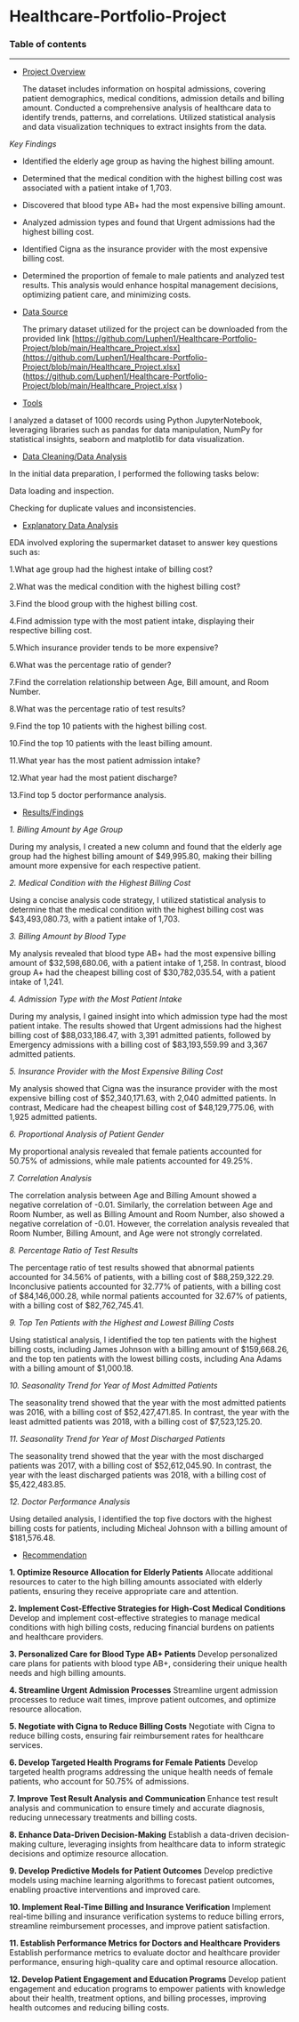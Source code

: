 # Healthcare-Portfolio-Project

### Table of contents

-----------------------


- [Project Overview](#Project_Overview)
  
  The dataset includes information on hospital admissions, covering patient demographics, medical 
 conditions, admission details and billing amount.
 Conducted a comprehensive analysis of healthcare data to identify trends, patterns, and correlations. Utilized statistical analysis and data visualization techniques to extract insights from the data.

*Key Findings*
- Identified the elderly age group as having the highest billing amount.
- Determined that the medical condition with the highest billing cost was associated with a patient intake of 1,703.
- Discovered that blood type AB+ had the most expensive billing amount.
- Analyzed admission types and found that Urgent admissions had the highest billing cost.
- Identified Cigna as the insurance provider with the most expensive billing cost.
- Determined the proportion of female to male patients and analyzed test results.
This 
analysis would enhance hospital management decisions, optimizing patient care, and minimizing 
costs.


- [Data Source](#Data_Source)

  The primary dataset utilized for the project can be downloaded from the provided link [https://github.com/Luphen1/Healthcare-Portfolio-Project/blob/main/Healthcare_Project.xlsx](https://github.com/Luphen1/Healthcare-Portfolio-Project/blob/main/Healthcare_Project.xlsx] 
 (https://github.com/Luphen1/Healthcare-Portfolio-Project/blob/main/Healthcare_Project.xlsx )
  
- [Tools](#Tools)
  
 I analyzed a dataset of 1000 records using Python JupyterNotebook, leveraging libraries such as pandas for data manipulation, NumPy for statistical insights, seaborn and matplotlib for data visualization. 
  
- [Data Cleaning/Data Analysis](#Data_Cleaning/Data_Analysis)

In the initial data preparation, I performed the following tasks below:

Data loading and inspection.

Checking for duplicate values and inconsistencies.

  
- [Explanatory Data Analysis](#Explanatory_Data_Analysis)
  
EDA involved exploring the supermarket dataset to answer key questions such as:
  

1.What age group had the highest intake of billing cost?
  
2.What was the medical condition with the highest billing cost?

3.Find the blood group with the highest billing cost.

4.Find admission type with the most patient intake, displaying their respective billing cost.

5.Which insurance provider tends to be more expensive?

6.What was the percentage ratio of gender?


7.Find the correlation relationship between Age, Bill amount, and Room Number.
   
8.What was the percentage ratio of test results?

9.Find the top 10 patients with the highest billing cost.

10.Find the top 10 patients with the least billing amount.

11.What year has the most patient admission intake?

12.What year had the most patient discharge?

13.Find top 5 doctor performance analysis.
  
  
- [Results/Findings](#Results/Findings)

*1. Billing Amount by Age Group*

During my analysis, I created a new column and found that the elderly age group had the highest billing amount of $49,995.80, making their billing amount more expensive for each respective patient.

*2. Medical Condition with the Highest Billing Cost*

Using a concise analysis code strategy, I utilized statistical analysis to determine that the medical condition with the highest billing cost was $43,493,080.73, with a patient intake of 1,703.

*3. Billing Amount by Blood Type*

My analysis revealed that blood type AB+ had the most expensive billing amount of $32,598,680.06, with a patient intake of 1,258. In contrast, blood group A+ had the cheapest billing cost of $30,782,035.54, with a patient intake of 1,241.

*4. Admission Type with the Most Patient Intake*

During my analysis, I gained insight into which admission type had the most patient intake. The results showed that Urgent admissions had the highest billing cost of $88,033,186.47, with 3,391 admitted patients, followed by Emergency admissions with a billing cost of $83,193,559.99 and 3,367 admitted patients.

*5. Insurance Provider with the Most Expensive Billing Cost*

My analysis showed that Cigna was the insurance provider with the most expensive billing cost of $52,340,171.63, with 2,040 admitted patients. In contrast, Medicare had the cheapest billing cost of $48,129,775.06, with 1,925 admitted patients.

*6. Proportional Analysis of Patient Gender*

My proportional analysis revealed that female patients accounted for 50.75% of admissions, while male patients accounted for 49.25%.

*7. Correlation Analysis*

The correlation analysis between Age and Billing Amount showed a negative correlation of -0.01. Similarly, the correlation between Age and Room Number, as well as Billing Amount and Room Number, also showed a negative correlation of -0.01. However, the correlation analysis revealed that Room Number, Billing Amount, and Age were not strongly correlated.

*8. Percentage Ratio of Test Results*

The percentage ratio of test results showed that abnormal patients accounted for 34.56% of patients, with a billing cost of $88,259,322.29. Inconclusive patients accounted for 32.77% of patients, with a billing cost of $84,146,000.28, while normal patients accounted for 32.67% of patients, with a billing cost of $82,762,745.41.

*9. Top Ten Patients with the Highest and Lowest Billing Costs*

Using statistical analysis, I identified the top ten patients with the highest billing costs, including James Johnson with a billing amount of $159,668.26, and the top ten patients with the lowest billing costs, including Ana Adams with a billing amount of $1,000.18.

*10. Seasonality Trend for Year of Most Admitted Patients*

The seasonality trend showed that the year with the most admitted patients was 2016, with a billing cost of $52,427,471.85. In contrast, the year with the least admitted patients was 2018, with a billing cost of $7,523,125.20.

*11. Seasonality Trend for Year of Most Discharged Patients*

The seasonality trend showed that the year with the most discharged patients was 2017, with a billing cost of $52,612,045.90. In contrast, the year with the least discharged patients was 2018, with a billing cost of $5,422,483.85.

*12. Doctor Performance Analysis*

Using detailed analysis, I identified the top five doctors with the highest billing costs for patients, including Micheal Johnson with a billing amount of $181,576.48.

  
- [Recommendation](#Recommendation)


**1. Optimize Resource Allocation for Elderly Patients**
Allocate additional resources to cater to the high billing amounts associated with elderly patients, ensuring they receive appropriate care and attention.

**2. Implement Cost-Effective Strategies for High-Cost Medical Conditions**
Develop and implement cost-effective strategies to manage medical conditions with high billing costs, reducing financial burdens on patients and healthcare providers.

**3. Personalized Care for Blood Type AB+ Patients**
Develop personalized care plans for patients with blood type AB+, considering their unique health needs and high billing amounts.

**4. Streamline Urgent Admission Processes**
Streamline urgent admission processes to reduce wait times, improve patient outcomes, and optimize resource allocation.

**5. Negotiate with Cigna to Reduce Billing Costs**
Negotiate with Cigna to reduce billing costs, ensuring fair reimbursement rates for healthcare services.

**6. Develop Targeted Health Programs for Female Patients**
Develop targeted health programs addressing the unique health needs of female patients, who account for 50.75% of admissions.

**7. Improve Test Result Analysis and Communication**
Enhance test result analysis and communication to ensure timely and accurate diagnosis, reducing unnecessary treatments and billing costs.

**8. Enhance Data-Driven Decision-Making**
Establish a data-driven decision-making culture, leveraging insights from healthcare data to inform strategic decisions and optimize resource allocation.

**9. Develop Predictive Models for Patient Outcomes**
Develop predictive models using machine learning algorithms to forecast patient outcomes, enabling proactive interventions and improved care.

**10. Implement Real-Time Billing and Insurance Verification**
Implement real-time billing and insurance verification systems to reduce billing errors, streamline reimbursement processes, and improve patient satisfaction.

**11. Establish Performance Metrics for Doctors and Healthcare Providers**
Establish performance metrics to evaluate doctor and healthcare provider performance, ensuring high-quality care and optimal resource allocation.

**12. Develop Patient Engagement and Education Programs**
Develop patient engagement and education programs to empower patients with knowledge about their health, treatment options, and billing processes, improving health outcomes and reducing billing costs.

